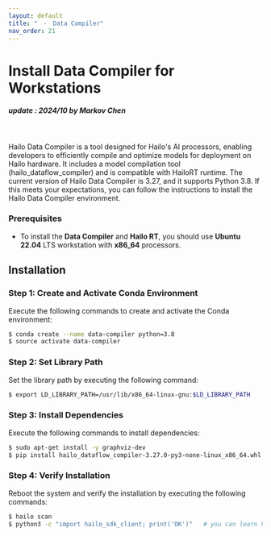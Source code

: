 ```yaml
---
layout: default
title: "　-　Data Compiler"
nav_order: 21
---
```


# Install Data Compiler for Workstations
##### update : 2024/10 by Markov Chen
<br>

Hailo Data Compiler is a tool designed for Hailo's AI processors, enabling developers to efficiently compile and optimize models for deployment on Hailo hardware. It includes a model compilation tool (hailo_dataflow_compiler) and is compatible with HailoRT runtime. The current version of Hailo Data Compiler is 3.27, and it supports Python 3.8. If this meets your expectations, you can follow the instructions to install the Hailo Data Compiler environment.

### Prerequisites

* To install the **Data Compiler** and **Hailo RT**, you should use **Ubuntu 22.04** LTS workstation with **x86_64** processors.
  
## Installation

### Step 1: Create and Activate Conda Environment
Execute the following commands to create and activate the Conda environment:

```bash
$ conda create --name data-compiler python=3.8
$ source activate data-compiler
```

### Step 2: Set Library Path
Set the library path by executing the following command:

```bash
$ export LD_LIBRARY_PATH=/usr/lib/x86_64-linux-gnu:$LD_LIBRARY_PATH
```

### Step 3: Install Dependencies
Execute the following commands to install dependencies:

```bash
$ sudo apt-get install -y graphviz-dev
$ pip install hailo_dataflow_compiler-3.27.0-py3-none-linux_x86_64.whl
```

### Step 4: Verify Installation
Reboot the system and verify the installation by executing the following commands:

```bash
$ hailo scan
$ python3 -c "import hailo_sdk_client; print('OK')"   # you can learn how to use by 'hailo tutorial' command
```



